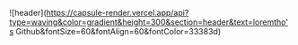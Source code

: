 ![header](https://capsule-render.vercel.app/api?type=waving&color=gradient&height=300&section=header&text=loremtho's Github&fontSize=60&fontAlign=60&fontColor=33383d)
